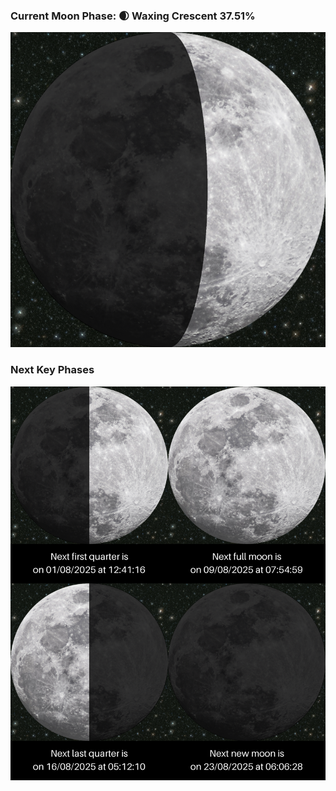 ### Current Moon Phase: 🌒 Waxing Crescent 37.51%
![Moon Phase](moonphase.png)
### Next Key Phases
![Gallery](gallery.png)